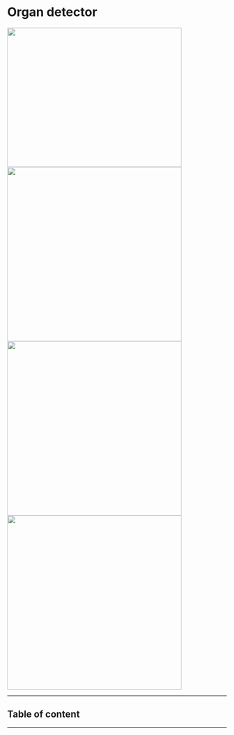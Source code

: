 # Organ detector
<img src="https://github.com/user-attachments/assets/7870dabe-12a9-4896-9712-3e97f96665d8" height="320" width="400"/>
<img src="https://github.com/user-attachments/assets/d80f31bf-30d4-4f79-8e91-e5cc4eece2dc" width="400" />
<img src="https://github.com/user-attachments/assets/8d6e6220-d7a7-46e5-a96a-1c6410f2da3c" height="400" width="400"/>
<img src="https://github.com/user-attachments/assets/e7582cb9-2d47-44d9-a288-04f9e50e33ca" height="400" width="400"/>

---

## Table of content

---
